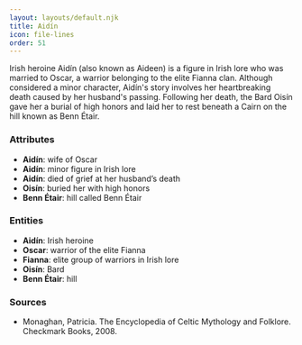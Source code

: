 ```yaml
---
layout: layouts/default.njk
title: Aidín
icon: file-lines
order: 51
---
```

Irish heroine Aidín (also known as Aideen) is a figure in Irish lore who was married to Oscar, a warrior belonging to the elite Fianna clan. Although considered a minor character, Aidín's story involves her heartbreaking death caused by her husband's passing. Following her death, the Bard Oisín gave her a burial of high honors and laid her to rest beneath a Cairn on the hill known as Benn Étair.

### Attributes

- **Aidín**: wife of Oscar
- **Aidín**: minor figure in Irish lore
- **Aidín**: died of grief at her husband’s death
- **Oisín**: buried her with high honors
- **Benn Étair**: hill called Benn Étair

### Entities

- **Aidín**: Irish heroine
- **Oscar**: warrior of the elite Fianna
- **Fianna**: elite group of warriors in Irish lore
- **Oisín**: Bard
- **Benn Étair**: hill

### Sources

- Monaghan, Patricia. The Encyclopedia of Celtic Mythology and Folklore. Checkmark Books, 2008.

